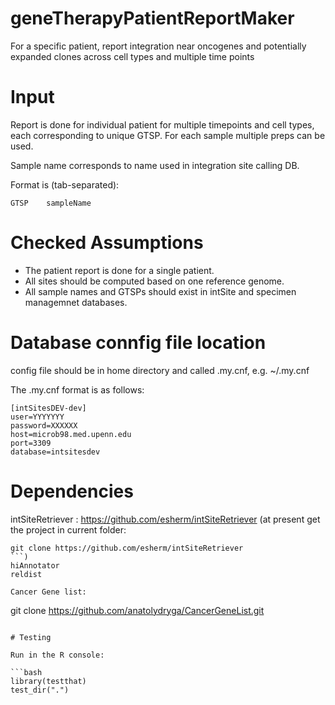 # geneTherapyPatientReportMaker
For a specific patient, report integration near oncogenes and potentially expanded clones across cell types and multiple time points

# Input

Report is done for individual patient for multiple timepoints and cell types, each corresponding to unique
GTSP. For each sample multiple preps can be used. 

Sample name corresponds to name used in integration site calling DB.

Format is (tab-separated):
```{bash}
GTSP    sampleName
```

# Checked Assumptions
* The patient report is done for a single patient.
* All sites should be computed based on one reference genome.
* All sample names and GTSPs should exist in intSite and specimen managemnet databases.


# Database connfig file location

config file should be in home directory and called .my.cnf,
e.g. ~/.my.cnf

The .my.cnf format is as follows:

```
[intSitesDEV-dev]
user=YYYYYYY
password=XXXXXX
host=microb98.med.upenn.edu
port=3309
database=intsitesdev
```

# Dependencies

intSiteRetriever : https://github.com/esherm/intSiteRetriever 
(at present get the project in current folder:
```
git clone https://github.com/esherm/intSiteRetriever
```)
hiAnnotator
reldist

Cancer Gene list:

```
git clone https://github.com/anatolydryga/CancerGeneList.git
```

# Testing

Run in the R console:

```bash
library(testthat)
test_dir(".")
```
